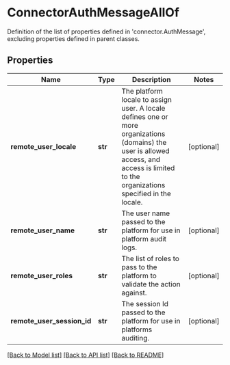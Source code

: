 # ConnectorAuthMessageAllOf

Definition of the list of properties defined in 'connector.AuthMessage', excluding properties defined in parent classes.
## Properties
Name | Type | Description | Notes
------------ | ------------- | ------------- | -------------
**remote_user_locale** | **str** | The platform locale to assign user. A locale defines one or more organizations (domains) the user is allowed access, and access is limited to the organizations specified in the locale. | [optional] 
**remote_user_name** | **str** | The user name passed to the platform for use in platform audit logs. | [optional] 
**remote_user_roles** | **str** | The list of roles to pass to the platform to validate the action against. | [optional] 
**remote_user_session_id** | **str** | The session Id passed to the platform for use in platforms auditing. | [optional] 

[[Back to Model list]](../README.md#documentation-for-models) [[Back to API list]](../README.md#documentation-for-api-endpoints) [[Back to README]](../README.md)


